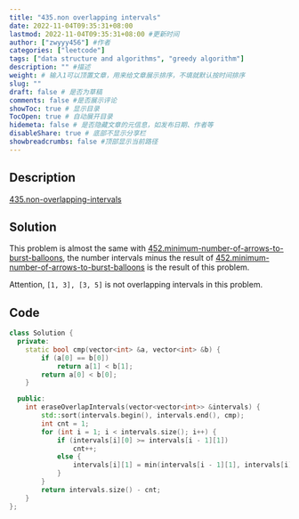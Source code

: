 ```yaml
---
title: "435.non overlapping intervals"
date: 2022-11-04T09:35:31+08:00
lastmod: 2022-11-04T09:35:31+08:00 #更新时间
author: ["zwyyy456"] #作者
categories: ["leetcode"]
tags: ["data structure and algorithms", "greedy algorithm"]
description: "" #描述
weight: # 输入1可以顶置文章，用来给文章展示排序，不填就默认按时间排序
slug: ""
draft: false # 是否为草稿
comments: false #是否展示评论
showToc: true # 显示目录
TocOpen: true # 自动展开目录
hidemeta: false # 是否隐藏文章的元信息，如发布日期、作者等
disableShare: true # 底部不显示分享栏
showbreadcrumbs: false #顶部显示当前路径
---
```

## Description
[435.non-overlapping-intervals](https://leetcode.com/problems/non-overlapping-intervals/)

## Solution
This problem is almost the same with [452.minimum-number-of-arrows-to-burst-balloons](https://zwyyy456.vercel.app/posts/tech/452.minimum-number-of-arrows-to-burst-balloons/),  the number intervals minus the result of [452.minimum-number-of-arrows-to-burst-balloons](https://zwyyy456.vercel.app/posts/tech/452.minimum-number-of-arrows-to-burst-balloons/) is the result of this problem.

Attention, `[1, 3], [3, 5]` is not overlapping intervals in this problem.

## Code
```cpp
class Solution {
  private:
    static bool cmp(vector<int> &a, vector<int> &b) {
        if (a[0] == b[0])
            return a[1] < b[1];
        return a[0] < b[0];
    }

  public:
    int eraseOverlapIntervals(vector<vector<int>> &intervals) {
        std::sort(intervals.begin(), intervals.end(), cmp);
        int cnt = 1;
        for (int i = 1; i < intervals.size(); i++) {
            if (intervals[i][0] >= intervals[i - 1][1])
                cnt++;
            else {
                intervals[i][1] = min(intervals[i - 1][1], intervals[i][1]);
            }
        }
        return intervals.size() - cnt;
    }
};
```


